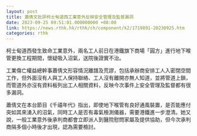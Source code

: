 ```yaml
---
layout: post
title: 蕭倩文批評柯士甸道西工業意外反映安全管理及監督漏洞
date: 2023-09-25 09:51:01.000000000 +08:00
link: https://news.rthk.hk/rthk/ch/component/k2/1719891-20230925.htm
categories: rthk
---
```


柯士甸道西發生致命工業意外，兩名工人前日在港鐵旗下商場「圓方」進行地下喉管更換工程期間，懷疑吸入沼氣，送院後證實不治。

工業傷亡權益總幹事蕭倩文形容情況離譜及荒謬，包括承辦商安排工人入密閉空間工作，但外面沒有人與工人保持聯絡、工人沒有離開亦無人知道，並將管道上鎖，而管道外亦沒有資料板列出工人相關資料，反映今次事件上安全管理及監督都有很多漏洞。

蕭倩文在本台節目《千禧年代》指出，即使地下喉管有良好通風裝置，是否能應付突如其來湧入的沼氣，同時工人是否有毒氣檢測儀器，需要港鐵進一步澄清。她又說，一般工業意外後承判商都會立即派人到醫院慰問家屬及提供協助，但今次承判商隔多個小時後才出現，認為需要檢討。
